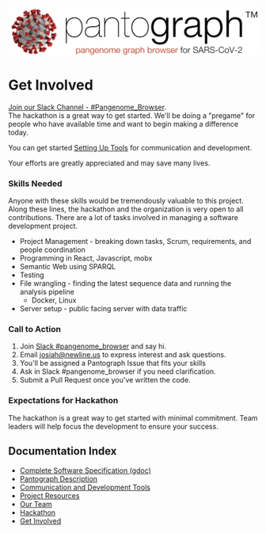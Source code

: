 ![](img/pantograph.png)

# Get Involved

[Join our Slack Channel - #Pangenome_Browser](https://join.slack.com/share/I010JP8UMFT/nDnNhHyFXEHsPm9upxXSENub/enQtMTAxODc5MDk3MzUzNy1kNzY2MDU4NWVmMjdmNjI1NGM3NTc3ZTE2ZTNiNjU2MTA4MzExOTNmNzgyZTdlMzlkNjdmNWNlODZhNWRhZjlj).  
The hackathon is a great way to get started. We'll be doing a "pregame" for people who have available time and want to begin making a difference today.

You can get started [Setting Up Tools](tools.html) for communication and development.

Your efforts are greatly appreciated and may save many lives.

### Skills Needed

Anyone with these skills would be tremendously valuable to this project. Along these lines, the hackathon and the organization is very open to all contributions. There are a lot of tasks involved in managing a software development project.

* Project Management - breaking down tasks, Scrum, requirements, and people coordination
* Programming in React, Javascript, mobx
* Semantic Web using SPARQL
* Testing
* File wrangling - finding the latest sequence data and running the analysis pipeline
    * Docker, Linux
* Server setup - public facing server with data traffic  


### Call to Action
1. Join [Slack #pangenome_browser](https://join.slack.com/t/virtualbiohac-xt62674/shared_invite/zt-cuur40oj-wdrVz50NocwVrH7vgKTdPg) and say hi.
1. Email josiah@newline.us to express interest and ask questions.
2. You'll be assigned a Pantograph Issue that fits your skills
3. Ask in Slack #pangenome_browser if you need clarification.
5. Submit a Pull Request once you've written the code.

### Expectations for Hackathon

The hackathon is a great way to get started with minimal commitment. Team leaders will help focus the development to ensure your success.


## Documentation Index
* [Complete Software Specification (gdoc)](https://docs.google.com/document/d/1NEYkRS6Ux1w_v0Soe74FeOAMOxGHOzDun00LdjMi-74/edit?usp=sharing)
* [Pantograph Description](pantograph.html)
* [Communication and Development Tools](tools.html)
* [Project Resources](project.html)
* [Our Team](https://docs.google.com/document/d/19SHq1P6aWBLKxJbMytW-qZEabWLtYVhoBU09C0uZlV8/edit?usp=sharing)
* [Hackathon](hackathon.html)
* [Get Involved](getinvolved.html)
